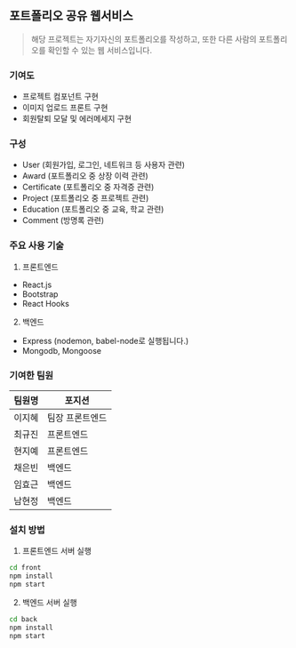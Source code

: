 ## 포트폴리오 공유 웹서비스

> 해당 프로젝트는 자기자신의 포트폴리오를 작성하고, 또한 다른 사람의 포트폴리오를 확인할 수 있는 웹 서비스입니다.

### 기여도

- 프로젝트 컴포넌트 구현
- 이미지 업로드 프론트 구현
- 회원탈퇴 모달 및 에러메세지 구현

### 구성

- User (회원가입, 로그인, 네트워크 등 사용자 관련)
- Award (포트폴리오 중 상장 이력 관련)
- Certificate (포트폴리오 중 자격증 관련)
- Project (포트폴리오 중 프로젝트 관련)
- Education (포트폴리오 중 교육, 학교 관련)
- Comment (방명록 관련)

### 주요 사용 기술

1. 프론트엔드

- React.js
- Bootstrap
- React Hooks

2. 백엔드

- Express (nodemon, babel-node로 실행됩니다.)
- Mongodb, Mongoose


### 기여한 팀원

| 팀원명 | 포지션 | 
| --- | --- |
| 이지혜 | 팀장 프론트엔드 | 
| 최규진 | 프론트엔드 |
| 현지예 | 프론트엔드 | 
| 채은빈 | 백엔드 | 
| 임효근 | 백엔드 | 
| 남현정 | 백엔드 | 



### 설치 방법

1. 프론트엔드 서버 실행

```bash
cd front
npm install
npm start
```

2. 백엔드 서버 실행

```bash
cd back
npm install
npm start
```
